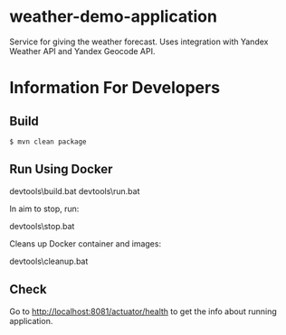 # weather-demo-application
Service for giving the weather forecast. Uses integration with Yandex Weather API and Yandex Geocode API.

# Information For Developers

## Build
    $ mvn clean package

## Run Using Docker

devtools\build.bat
devtools\run.bat

In aim to stop, run:

devtools\stop.bat

Cleans up Docker container and images:

devtools\cleanup.bat

## Check

Go to
[http://localhost:8081/actuator/health](http://localhost:8080/actuator/health)
to get the info about running application.